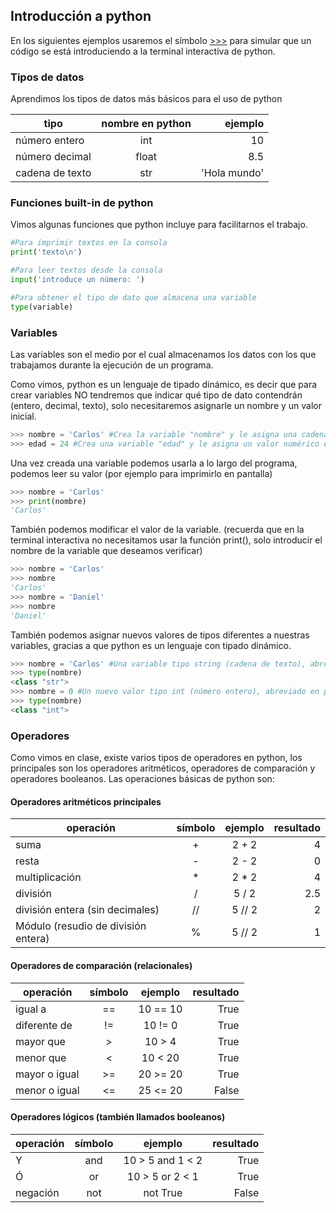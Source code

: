 ## Introducción a python

En los siguientes ejemplos usaremos el símbolo [>>>]() para simular que un código se está introduciendo a la terminal interactiva de python.

### Tipos de datos
Aprendimos los tipos de datos más básicos para el uso de python

| tipo            | nombre en python | ejemplo       |
| --------------- | :--------------: | ------------: |
| número entero   |       int        |       10      |
| número decimal  |       float      |       8.5     |
| cadena de texto |       str        |  'Hola mundo' |

### Funciones built-in de python
Vimos algunas funciones que python incluye para facilitarnos el trabajo.

```python
#Para imprimir textos en la consola
print('texto\n')
```

```python
#Para leer textos desde la consola
input('introduce un número: ')
```

```python
#Para obtener el tipo de dato que almacena una variable
type(variable)
```

### Variables
Las variables son el medio por el cual almacenamos los datos con los que trabajamos durante la ejecución de un programa.

Como vimos, python es un lenguaje de tipado dinámico, es decir que para crear variables NO tendremos que indicar qué tipo de dato contendrán (entero, decimal, texto),
solo necesitaremos asignarle un nombre y un valor inicial.
```python
>>> nombre = 'Carlos' #Crea la variable "nombre" y le asigna una cadena de texto que dice "Carlos"
>>> edad = 24 #Crea una variable "edad" y le asigna un valor numérico entero "24"
```

Una vez creada una variable podemos usarla a lo largo del programa, podemos leer su valor (por ejemplo para imprimirlo en pantalla)
```python
>>> nombre = 'Carlos'
>>> print(nombre)
'Carlos'
```

También podemos modificar el valor de la variable. (recuerda que en la terminal interactiva no necesitamos usar la función print(), solo introducir el nombre de la variable que deseamos verificar)
```python
>>> nombre = 'Carlos'
>>> nombre
'Carlos'
>>> nombre = 'Daniel'
>>> nombre
'Daniel'
```
También podemos asignar nuevos valores de tipos diferentes a nuestras variables, gracias a que python es un lenguaje con tipado dinámico.
```python
>>> nombre = 'Carlos' #Una variable tipo string (cadena de texto), abreviado en python como "str"
>>> type(nombre)
<class "str">
>>> nombre = 0 #Un nuevo valor tipo int (número entero), abreviado en python como "int"
>>> type(nombre)
<class "int">
```

### Operadores
Como vimos en clase, existe varios tipos de operadores en python, los principales son los operadores aritméticos, operadores de comparación y operadores booleanos.
Las operaciones básicas de python son:

#### Operadores aritméticos principales

  | operación                           | símbolo  | ejemplo   | resultado |
  | ----------------------------------- | :------: | :-------: | -: |
  | suma                                |     +    |   2 + 2   | 4 |
  | resta                               |     -    |   2 - 2   | 0 |
  | multiplicación                      |     *    |   2 * 2   | 4 |
  | división                            |     /    |   5 / 2   | 2.5 |
  | división entera (sin decimales)     |     //   |   5 // 2  | 2 |
  | Módulo (resudio de división entera) |     %    |   5 // 2  | 1 |
  
#### Operadores de comparación (relacionales)

  | operación | símbolo | ejemplo | resultado |
  | --- | :---: | :---: | ---: |
  | igual a | == | 10 == 10 | True |
  | diferente de | != | 10 != 0| True |
  | mayor que | > | 10 > 4 | True |
  | menor que | < | 10 < 20 | True |
  | mayor o igual | >= | 20 >= 20 | True |
  | menor o igual | <= | 25 <= 20 | False |
  
  
#### Operadores lógicos (también llamados booleanos)
 
  | operación | símbolo | ejemplo | resultado |
  | --- | :---: | :---: | ---: |
  | Y | and | 10 > 5 and 1 < 2 | True |
  | Ó | or | 10 > 5 or 2 < 1 | True | 
  | negación | not | not True | False |
